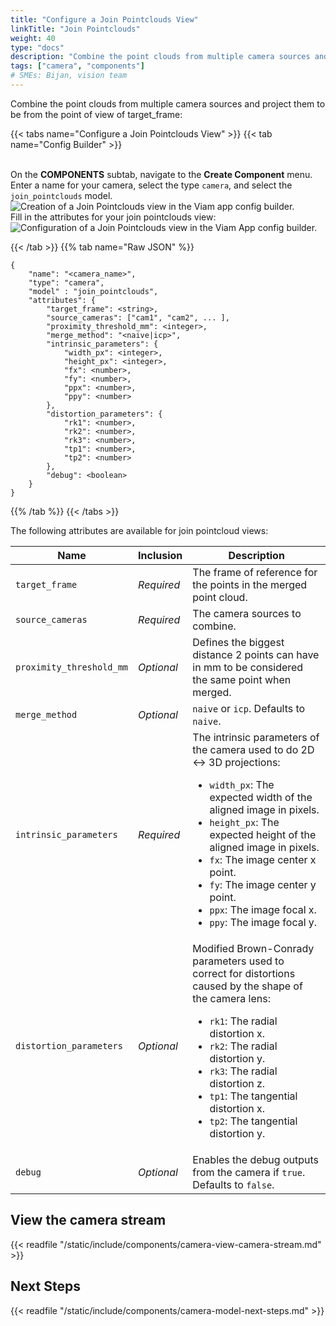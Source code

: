 ```yaml
---
title: "Configure a Join Pointclouds View"
linkTitle: "Join Pointclouds"
weight: 40
type: "docs"
description: "Combine the point clouds from multiple camera sources and project them to be from the point of view of target_frame."
tags: ["camera", "components"]
# SMEs: Bijan, vision team
---
```


Combine the point clouds from multiple camera sources and project them to be from the point of view of target_frame:

{{< tabs name="Configure a Join Pointclouds View" >}}
{{< tab name="Config Builder" >}}

<br>
On the <b>COMPONENTS</b> subtab, navigate to the <b>Create Component</b> menu.
Enter a name for your camera, select the type <code>camera</code>, and select the <code>join_pointclouds</code> model.
<br>
<img src="../img/create-join-pointclouds.png" alt="Creation of a Join Pointclouds view in the Viam app config builder." />
<br>
Fill in the attributes for your join pointclouds view:
<br>
<img src="../img/configure-join-pointclouds.png" alt="Configuration of a Join Pointclouds view in the Viam App config builder." />
<br>

{{< /tab >}}
{{% tab name="Raw JSON" %}}

```json-viam {class="line-numbers linkable-line-numbers"}
{
    "name": "<camera_name>",
    "type": "camera",
    "model" : "join_pointclouds",
    "attributes": {
        "target_frame": <string>,
        "source_cameras": ["cam1", "cam2", ... ],
        "proximity_threshold_mm": <integer>,
        "merge_method": "<naive|icp>",
        "intrinsic_parameters": {
            "width_px": <integer>,
            "height_px": <integer>,
            "fx": <number>,
            "fy": <number>,
            "ppx": <number>,
            "ppy": <number>
        },
        "distortion_parameters": {
            "rk1": <number>,
            "rk2": <number>,
            "rk3": <number>,
            "tp1": <number>,
            "tp2": <number>
        },
        "debug": <boolean>
    }
}
```

{{% /tab %}}
{{< /tabs >}}

The following attributes are available for join pointcloud views:

| Name | Inclusion | Description |
| ---- | --------- | ----------- |
| `target_frame` | *Required* | The frame of reference for the points in the merged point cloud. |
| `source_cameras` | *Required* | The camera sources to combine. |
| `proximity_threshold_mm` | *Optional* | Defines the biggest distance 2 points can have in mm to be considered the same point when merged. |
| `merge_method` | *Optional* | `naive` or `icp`. Defaults to `naive`. |
| `intrinsic_parameters` | *Required* | The intrinsic parameters of the camera used to do 2D <-> 3D projections: <ul> <li> <code>width_px</code>: The expected width of the aligned image in pixels. </li> <li> <code>height_px</code>: The expected height of the aligned image in pixels. </li> <li> <code>fx</code>: The image center x point. </li> <li> <code>fy</code>: The image center y point. </li> <li> <code>ppx</code>: The image focal x. </li> <li> <code>ppy</code>: The image focal y. </li> </ul> |
| `distortion_parameters` | *Optional* | Modified Brown-Conrady parameters used to correct for distortions caused by the shape of the camera lens: <ul> <li> <code>rk1</code>: The radial distortion x. </li> <li> <code>rk2</code>: The radial distortion y. </li> <li> <code>rk3</code>: The radial distortion z. </li> <li> <code>tp1</code>: The tangential distortion x. </li> <li> <code>tp2</code>: The tangential distortion y. </li> </ul> |
| `debug` | *Optional* | Enables the debug outputs from the camera if `true`. Defaults to `false`. |

## View the camera stream

{{< readfile "/static/include/components/camera-view-camera-stream.md" >}}

## Next Steps

{{< readfile "/static/include/components/camera-model-next-steps.md" >}}
